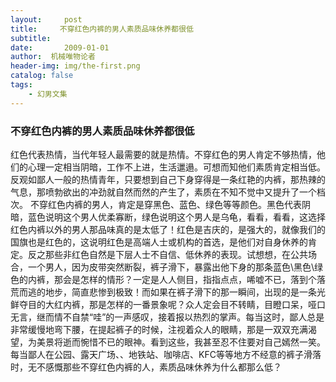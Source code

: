 ```yaml
---
layout:     post
title:     不穿红色内裤的男人素质品味休养都很低
subtitle:   
date:       2009-01-01
author:  机械唯物论者
header-img: img/the-first.png
catalog: false
tags:
    - 幻男文集
---
```

### 不穿红色内裤的男人素质品味休养都很低
红色代表热情，当代年轻人最需要的就是热情。不穿红色的男人肯定不够热情，他们的心理一定相当阴暗，工作不上进，生活邋遢。可想而知他们素质肯定相当低。反观如鄙人一般的热情青年，只要想到自己下身穿得是一条红艳的内裤，那热辣的气息，那喷勃欲出的冲劲就自然而然的产生了，素质在不知不觉中又提升了一个档次。 不穿红色内裤的男人，肯定是穿黑色、蓝色、绿色等等颜色。黑色代表阴暗，蓝色说明这个男人优柔寡断，绿色说明这个男人是乌龟，看看，看看，这选择红色内裤以外的男人那品味真的是太低了！红色是吉庆的，是强大的，就像我们的国旗也是红色的，这说明红色是高端人士或机构的首选，是他们对自身休养的肯定。反之那些非红色自然是下层人士不自信、低休养的表现。试想想，在公共场合，一个男人，因为皮带突然断裂，裤子滑下，暴露出他下身的那条蓝色\黑色\绿色的内裤，那会是怎样的情形？一定是人人侧目，指指点点，唏嘘不已，落到个落荒而逃的地步，简直悲惨到极致！而如果在裤子滑下的那一瞬间，出现的是一条光鲜夺目的大红内裤，那是怎样的一番景象呢？众人定会目不转睛，目瞪口呆，哑口无言，继而情不自禁“哇”的一声感叹，接着报以热烈的掌声。每当这时，鄙人总是非常缓慢地弯下腰，在提起裤子的时候，注视着众人的眼睛，那是一双双充满渴望，为美景将逝而惋惜不已的眼神。看到这些，我甚至忍不住要对自己嫣然一笑。每当鄙人在公园、露天广场、、地铁站、咖啡店、KFC等等地方不经意的裤子滑落时，无不感慨那些不穿红色内裤的人，素质品味休养为什么都那么低？